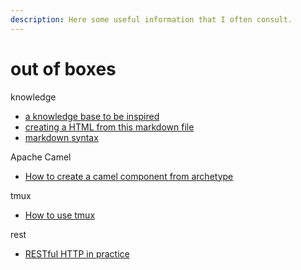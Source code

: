 ```yaml
---
description: Here some useful information that I often consult.
---
```


# out of boxes

knowledge

* [a knowledge base to be inspired](https://github.com/nikitavoloboev)
* [creating a HTML from this markdown file](https://www.portent.com/blog/copywriting/content-strategy/atom-markdown.htm)
* [markdown syntax](https://gist.github.com/cleberjamaral/e07ac280068a88b99933081939f27ca8)

Apache Camel

* [How to create a camel component from archetype](https://gist.github.com/cleberjamaral/2914b691085cfaa6a163b7ba39d75af8)

tmux

* [How to use tmux](https://gist.github.com/cleberjamaral/5ac549e099a3f5de947c0064a2a30450)

rest

* [RESTful HTTP in practice](https://www.infoq.com/articles/designing-restful-http-apps-roth/)

